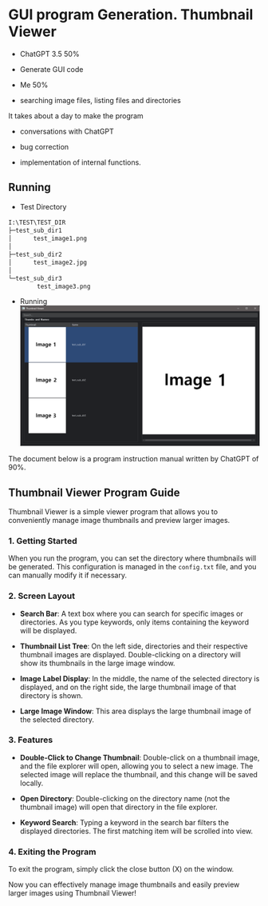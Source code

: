 # GUI program Generation. Thumbnail Viewer

  

* ChatGPT 3.5 50%

  

* Generate GUI code

  

* Me 50%

  

* searching image files, listing files and directories

  

It takes about a day to make the program

* conversations with ChatGPT

* bug correction

* implementation of internal functions.

  

## Running

* Test Directory

```
I:\TEST\TEST_DIR
├─test_sub_dir1
│      test_image1.png
│
├─test_sub_dir2
│      test_image2.jpg
│
└─test_sub_dir3
        test_image3.png
```
* Running
![](docs/example.png)
  

The document below is a program instruction manual written by ChatGPT of 90%.

  

## Thumbnail Viewer Program Guide

  

  

Thumbnail Viewer is a simple viewer program that allows you to conveniently manage image thumbnails and preview larger images.

  

  

### 1. Getting Started

  

  

When you run the program, you can set the directory where thumbnails will be generated. This configuration is managed in the `config.txt` file, and you can manually modify it if necessary.

  

  

### 2. Screen Layout

  

  

-  **Search Bar**: A text box where you can search for specific images or directories. As you type keywords, only items containing the keyword will be displayed.

  

  

-  **Thumbnail List Tree**: On the left side, directories and their respective thumbnail images are displayed. Double-clicking on a directory will show its thumbnails in the large image window.

  

  

-  **Image Label Display**: In the middle, the name of the selected directory is displayed, and on the right side, the large thumbnail image of that directory is shown.

  

  

-  **Large Image Window**: This area displays the large thumbnail image of the selected directory.

  

  

### 3. Features

  

  

-  **Double-Click to Change Thumbnail**: Double-click on a thumbnail image, and the file explorer will open, allowing you to select a new image. The selected image will replace the thumbnail, and this change will be saved locally.

  

  

-  **Open Directory**: Double-clicking on the directory name (not the thumbnail image) will open that directory in the file explorer.

  

  

-  **Keyword Search**: Typing a keyword in the search bar filters the displayed directories. The first matching item will be scrolled into view.

  

  

### 4. Exiting the Program

  

  

To exit the program, simply click the close button (X) on the window.

  

  

Now you can effectively manage image thumbnails and easily preview larger images using Thumbnail Viewer!
